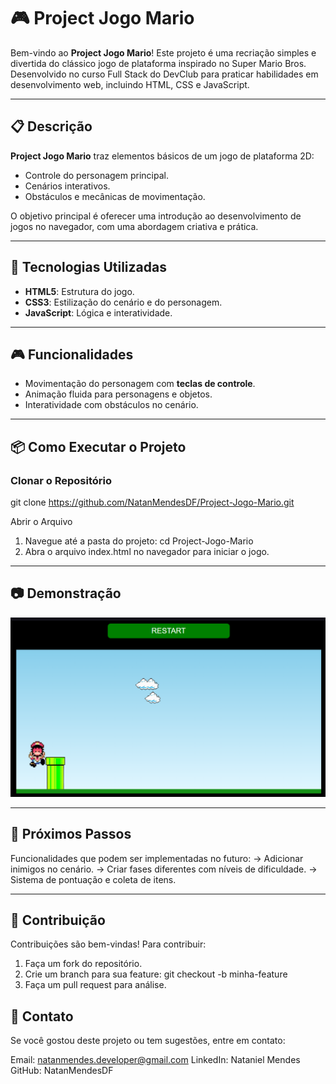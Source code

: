 # 🎮 Project Jogo Mario

Bem-vindo ao **Project Jogo Mario**! Este projeto é uma recriação simples e divertida do clássico jogo de plataforma inspirado no Super Mario Bros. Desenvolvido no curso Full Stack do DevClub para praticar habilidades em desenvolvimento web, incluindo HTML, CSS e JavaScript.

---

## 📋 Descrição

**Project Jogo Mario** traz elementos básicos de um jogo de plataforma 2D:
- Controle do personagem principal.
- Cenários interativos.
- Obstáculos e mecânicas de movimentação.

O objetivo principal é oferecer uma introdução ao desenvolvimento de jogos no navegador, com uma abordagem criativa e prática.

---

## 🚀 Tecnologias Utilizadas

- **HTML5**: Estrutura do jogo.
- **CSS3**: Estilização do cenário e do personagem.
- **JavaScript**: Lógica e interatividade.

---

## 🎮 Funcionalidades

- Movimentação do personagem com **teclas de controle**.
- Animação fluida para personagens e objetos.
- Interatividade com obstáculos no cenário.

---

## 📦 Como Executar o Projeto

### Clonar o Repositório

git clone https://github.com/NatanMendesDF/Project-Jogo-Mario.git

Abrir o Arquivo
1. Navegue até a pasta do projeto:
cd Project-Jogo-Mario
2. Abra o arquivo index.html no navegador para iniciar o jogo.

---

## 📷 Demonstração
<img src="tela-jogo-mario.png" alt="Demonstração do Jogo Mario" width="800">

---

## 📌 Próximos Passos
Funcionalidades que podem ser implementadas no futuro:
-> Adicionar inimigos no cenário.
-> Criar fases diferentes com níveis de dificuldade.
-> Sistema de pontuação e coleta de itens.

---

## 🤝 Contribuição
Contribuições são bem-vindas! Para contribuir:
1. Faça um fork do repositório.
2. Crie um branch para sua feature:
git checkout -b minha-feature
3. Faça um pull request para análise.

## 📧 Contato
Se você gostou deste projeto ou tem sugestões, entre em contato:

Email: natanmendes.developer@gmail.com
LinkedIn: Nataniel Mendes
GitHub: NatanMendesDF
